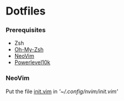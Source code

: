 # Dotfiles

### Prerequisites
* Zsh
* [Oh-My-Zsh](https://ohmyz.sh/)
* [NeoVim](https://neovim.io/)
* [Powerlevel10k](https://github.com/romkatv/powerlevel10k)

### NeoVim
Put the file [init.vim](https://github.com/raltik/dotfiles/blob/master/neovim/init.vim) in _'~/.config/nvim/init.vim'_ 
